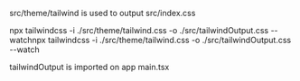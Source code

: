 src/theme/tailwind is used to output src/index.css


npx tailwindcss -i ./src/theme/tailwind.css -o ./src/tailwindOutput.css --watchnpx tailwindcss -i ./src/theme/tailwind.css -o ./src/tailwindOutput.css --watch


tailwindOutput is imported on app main.tsx